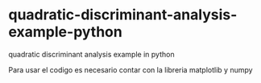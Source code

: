 # quadratic-discriminant-analysis-example-python
quadratic discriminant analysis example in python

Para usar el codigo es necesario contar con la libreria matplotlib y numpy
